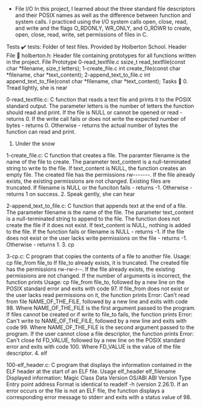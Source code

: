  - File I/O
In this project, I learned about the three standard file descriptors and their POSIX names as well as the difference between function and system calls. I practiced using the I/O system calls open, close, read, and write and the flags O_RDONLY, WR_ONLY, and O_RDWR to create, open, close, read, write, set permissions of files in C.

Tests ✔️
tests: Folder of test files. Provided by Holberton School.
Header File 📁
holberton.h: Header file containing prototypes for all functions written in the project.
File	Prototype
0-read_textfile.c	ssize_t read_textfile(const char *filename, size_t letters);
1-create_file.c	int create_file(const char *filename, char *text_content);
2-append_text_to_file.c	int append_text_to_file(const char *filename, char *text_content);
Tasks 📃
0. Tread lightly, she is near

0-read_textfile.c: C function that reads a text file and prints it to the POSIX standard output.
The parameter letters is the number of letters the function should read and print.
If the file is NULL or cannot be opened or read - returns 0.
If the write call fails or does not write the expected number of bytes - returns 0.
Otherwise - returns the actual number of bytes the function can read and print.
1. Under the snow

1-create_file.c: C function that creates a file.
The paramter filename is the name of the file to create.
The parameter text_content is a null-terminated string to write to the file.
If text_content is NULL, the function creates an empty file.
The created file has the permissions rw-------.
If the file already exists, the existing permissions are not changed.
Existing files are truncated.
If filename is NULL or the funciton fails - returns -1.
Otherwise - returns 1 on success.
2. Speak gently, she can hear

2-append_text_to_file.c: C function that appends text at the end of a file.
The parameter filename is the name of the file.
The parameter text_content is a null-terminated string to append to the file.
The function does not create the file if it does not exist.
If text_content is NULL, nothing is added to the file.
If the function fails or filename is NULL - returns -1.
If the file does not exist or the user lacks write permissions on the file - returns -1.
Otherwise - returns 1.
3. cp

3-cp.c: C program that copies the contents of a file to another file.
Usage: cp file_from file_to
If file_to already exists, it is truncated.
The created file has the permissions rw-rw-r--.
If the file already exists, the existing permissions are not changed.
If the number of arguments is incorrect, the function prints Usage: cp file_from file_to, followed by a new line on the POSIX standard error and exits with code 97.
If file_from does not exist or the user lacks read permissions on it, the function prints Error: Can't read from file NAME_OF_THE_FILE, followed by a new line and exits with code 98.
Where NAME_OF_THE_FILE is the first argument passed to the program.
If files cannot be created or if write to file_to fails, the function prints Error: Can't write to NAME_OF_THE_FILE, followed by a new line and exits with code 99.
Where NAME_OF_THE_FILE is the second argument passed to the program.
If the user cannot close a file descriptor, the function prints Error: Can't close fd FD_VALUE, followed by a new line on the POSIX standard error and exits with code 100.
Where FD_VALUE is the value of the file descriptor.
4. elf

100-elf_header.c: C program that displays the information contained in the ELF header at the start of an ELF file.
Usage elf_header elf_filename
Displayed information:
Magic
Class
Data
Version
OS/ABI
ABI Version
Type
Entry point address
Format is identical to readelf -h (version 2.26.1).
If an error occurs or the file is not an ELF file, the function displays a corresponding error message to stderr and exits with a status value of 98.
